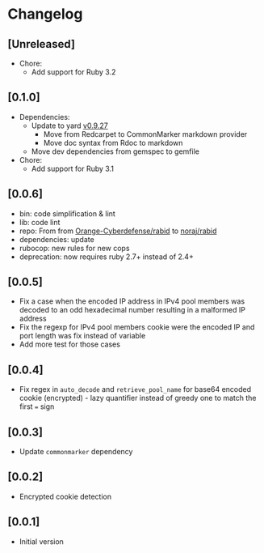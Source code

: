 # Changelog

## [Unreleased]

- Chore:
  - Add support for Ruby 3.2

## [0.1.0]

- Dependencies:
  - Update to yard [v0.9.27](https://github.com/lsegal/yard/releases/tag/v0.9.27)
    - Move from Redcarpet to CommonMarker markdown provider
    - Move doc syntax from Rdoc to markdown
  - Move dev dependencies from gemspec to gemfile
- Chore:
  - Add support for Ruby 3.1

## [0.0.6]

- bin: code simplification & lint
- lib: code lint
- repo: From from [Orange-Cyberdefense/rabid](https://github.com/Orange-Cyberdefense/rabid) to [noraj/rabid](https://github.com/noraj/rabid/)
- dependencies: update
- rubocop: new rules for new cops
- deprecation: now requires ruby 2.7+ instead of 2.4+

## [0.0.5]

- Fix a case when the encoded IP address in IPv4 pool members was decoded to an odd hexadecimal number resulting in a malformed IP address
- Fix the regexp for IPv4 pool members cookie were the encoded IP and port length was fix instead of variable
- Add more test for those cases

## [0.0.4]

- Fix regex in `auto_decode` and `retrieve_pool_name` for base64 encoded cookie (encrypted) - lazy quantifier instead of greedy one to match the first `=` sign

## [0.0.3]

- Update `commonmarker` dependency

## [0.0.2]

- Encrypted cookie detection

## [0.0.1]

- Initial version
